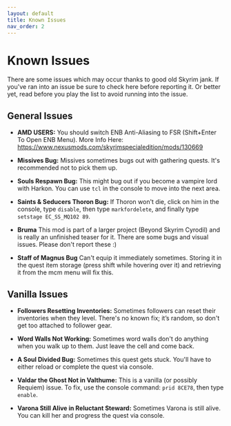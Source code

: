 ```yaml
---
layout: default
title: Known Issues
nav_order: 2
---
```

# Known Issues
There are some issues which may occur thanks to good old Skyrim jank. If you've ran into an issue be sure to check here before reporting it. Or better yet, read before you play the list to avoid running into the issue.
## General Issues

- **AMD USERS:** You should switch ENB Anti-Aliasing to FSR (Shift+Enter To Open ENB Menu). More Info Here: https://www.nexusmods.com/skyrimspecialedition/mods/130669

- **Missives Bug:** Missives sometimes bugs out with gathering quests. It's recommended not to pick them up.

- **Souls Respawn Bug:** This might bug out if you become a vampire lord with Harkon. You can use `tcl` in the console to move into the next area.

- **Saints & Seducers Thoron Bug:** If Thoron won't die, click on him in the console, type `disable`, then type `markfordelete`, and finally type `setstage EC_SS_MQ102 89`.

- **Bruma** This mod is part of a larger project (Beyond Skyrim Cyrodil) and is really an unfinished teaser for it. There are some bugs and visual issues. Please don't report these :)

- **Staff of Magnus Bug** Can't equip it immediately sometimes. Storing it in the quest item storage (press shift while hovering over it) and retrieving it from the mcm menu will fix this.

## Vanilla Issues

- **Followers Resetting Inventories:** Sometimes followers can reset their inventories when they level. There's no known fix; it’s random, so don't get too attached to follower gear.

- **Word Walls Not Working:** Sometimes word walls don't do anything when you walk up to them. Just leave the cell and come back.

- **A Soul Divided Bug:** Sometimes this quest gets stuck. You'll have to either reload or complete the quest via console.

- **Valdar the Ghost Not in Valthume:** This is a vanilla (or possibly Requiem) issue. To fix, use the console command: `prid 8CE78`, then type `enable`.

- **Varona Still Alive in Reluctant Steward:** Sometimes Varona is still alive. You can kill her and progress the quest via console.
